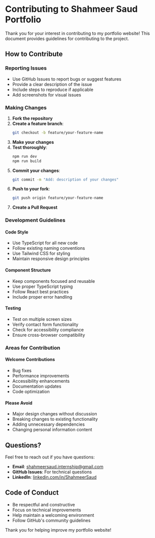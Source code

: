 # Contributing to Shahmeer Saud Portfolio

Thank you for your interest in contributing to my portfolio website! This document provides guidelines for contributing to the project.

## How to Contribute

### Reporting Issues
- Use GitHub Issues to report bugs or suggest features
- Provide a clear description of the issue
- Include steps to reproduce if applicable
- Add screenshots for visual issues

### Making Changes

1. **Fork the repository**
2. **Create a feature branch**:
   ```bash
   git checkout -b feature/your-feature-name
   ```
3. **Make your changes**
4. **Test thoroughly**:
   ```bash
   npm run dev
   npm run build
   ```
5. **Commit your changes**:
   ```bash
   git commit -m "Add: description of your changes"
   ```
6. **Push to your fork**:
   ```bash
   git push origin feature/your-feature-name
   ```
7. **Create a Pull Request**

### Development Guidelines

#### Code Style
- Use TypeScript for all new code
- Follow existing naming conventions
- Use Tailwind CSS for styling
- Maintain responsive design principles

#### Component Structure
- Keep components focused and reusable
- Use proper TypeScript typing
- Follow React best practices
- Include proper error handling

#### Testing
- Test on multiple screen sizes
- Verify contact form functionality
- Check for accessibility compliance
- Ensure cross-browser compatibility

### Areas for Contribution

#### Welcome Contributions
- Bug fixes
- Performance improvements
- Accessibility enhancements
- Documentation updates
- Code optimization

#### Please Avoid
- Major design changes without discussion
- Breaking changes to existing functionality
- Adding unnecessary dependencies
- Changing personal information content

## Questions?

Feel free to reach out if you have questions:
- **Email**: shahmeersaud.internship@gmail.com
- **GitHub Issues**: For technical questions
- **LinkedIn**: [linkedin.com/in/ShahmeerSaud](https://linkedin.com/in/ShahmeerSaud)

## Code of Conduct

- Be respectful and constructive
- Focus on technical improvements
- Help maintain a welcoming environment
- Follow GitHub's community guidelines

Thank you for helping improve my portfolio website!